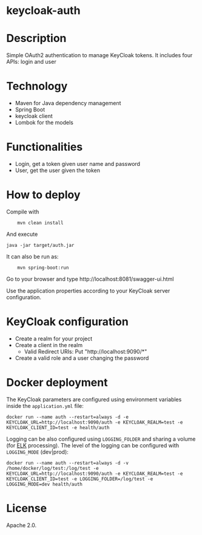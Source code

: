 # keycloak-auth

# Description

Simple OAuth2 authentication to manage KeyCloak tokens. It includes four APIs: login and user

# Technology

- Maven for Java dependency management
- Spring Boot 
- keycloak client
- Lombok for the models

# Functionalities
- Login, get a token given user name and password
- User, get the user given the token

# How to deploy

Compile with
```
	mvn clean install
```

And execute
```
java -jar target/auth.jar
```

It can also be run as:
```
    mvn spring-boot:run
```

Go to your browser and type http://localhost:8081/swagger-ui.html

Use the application properties according to your KeyCloak server configuration.

# KeyCloak configuration

- Create a realm for your project
- Create a client in the realm
	- Valid Redirect URIs: Put "http://localhost:9090/*"
- Create a valid role and a user changing the password

# Docker deployment

The KeyCloak parameters are configured using environment variables inside the `application.yml` file:
```
docker run --name auth --restart=always -d -e KEYCLOAK_URL=http://localhost:9090/auth -e KEYCLOAK_REALM=test -e KEYCLOAK_CLIENT_ID=test -e health/auth
```

Logging can be also configured using `LOGGING_FOLDER` and sharing a volume (for [ELK](https://www.elastic.co/elk-stack) processing). The level of the logging can be configured with `LOGGING_MODE` (dev|prod):
```
docker run --name auth --restart=always -d -v /home/docker/log/test:/log/test -e KEYCLOAK_URL=http://localhost:9090/auth -e KEYCLOAK_REALM=test -e KEYCLOAK_CLIENT_ID=test -e LOGGING_FOLDER=/log/test -e LOGGING_MODE=dev health/auth
```

# License

Apache 2.0.

